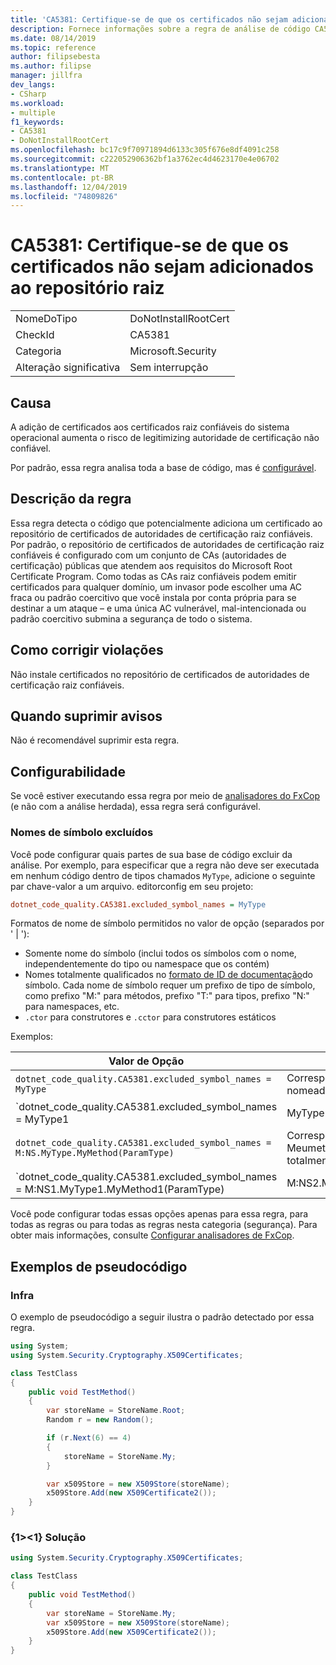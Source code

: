 ```yaml
---
title: 'CA5381: Certifique-se de que os certificados não sejam adicionados ao repositório raiz'
description: Fornece informações sobre a regra de análise de código CA5381, incluindo causas, como corrigir violações e quando suprimir.
ms.date: 08/14/2019
ms.topic: reference
author: filipsebesta
ms.author: filipse
manager: jillfra
dev_langs:
- CSharp
ms.workload:
- multiple
f1_keywords:
- CA5381
- DoNotInstallRootCert
ms.openlocfilehash: bc17c9f70971894d6133c305f676e8df4091c258
ms.sourcegitcommit: c222052906362bf1a3762ec4d4623170e4e06702
ms.translationtype: MT
ms.contentlocale: pt-BR
ms.lasthandoff: 12/04/2019
ms.locfileid: "74809826"
---
```

# <a name="ca5381-ensure-certificates-are-not-added-to-root-store"></a>CA5381: Certifique-se de que os certificados não sejam adicionados ao repositório raiz

|||
|-|-|
|NomeDoTipo|DoNotInstallRootCert|
|CheckId|CA5381|
|Categoria|Microsoft.Security|
|Alteração significativa|Sem interrupção|

## <a name="cause"></a>Causa

A adição de certificados aos certificados raiz confiáveis do sistema operacional aumenta o risco de legitimizing autoridade de certificação não confiável.

Por padrão, essa regra analisa toda a base de código, mas é [configurável](#configurability).

## <a name="rule-description"></a>Descrição da regra

Essa regra detecta o código que potencialmente adiciona um certificado ao repositório de certificados de autoridades de certificação raiz confiáveis. Por padrão, o repositório de certificados de autoridades de certificação raiz confiáveis é configurado com um conjunto de CAs (autoridades de certificação) públicas que atendem aos requisitos do Microsoft Root Certificate Program. Como todas as CAs raiz confiáveis podem emitir certificados para qualquer domínio, um invasor pode escolher uma AC fraca ou padrão coercitivo que você instala por conta própria para se destinar a um ataque – e uma única AC vulnerável, mal-intencionada ou padrão coercitivo submina a segurança de todo o sistema.

## <a name="how-to-fix-violations"></a>Como corrigir violações

Não instale certificados no repositório de certificados de autoridades de certificação raiz confiáveis.

## <a name="when-to-suppress-warnings"></a>Quando suprimir avisos

Não é recomendável suprimir esta regra.

## <a name="configurability"></a>Configurabilidade

Se você estiver executando essa regra por meio de [analisadores do FxCop](install-fxcop-analyzers.md) (e não com a análise herdada), essa regra será configurável.

### <a name="excluded-symbol-names"></a>Nomes de símbolo excluídos

Você pode configurar quais partes de sua base de código excluir da análise. Por exemplo, para especificar que a regra não deve ser executada em nenhum código dentro de tipos chamados `MyType`, adicione o seguinte par chave-valor a um arquivo. editorconfig em seu projeto:

```ini
dotnet_code_quality.CA5381.excluded_symbol_names = MyType
```

Formatos de nome de símbolo permitidos no valor de opção (separados por ' | '):
  - Somente nome do símbolo (inclui todos os símbolos com o nome, independentemente do tipo ou namespace que os contém)
  - Nomes totalmente qualificados no [formato de ID de documentação](https://github.com/dotnet/csharplang/blob/master/spec/documentation-comments.md#id-string-format)do símbolo. Cada nome de símbolo requer um prefixo de tipo de símbolo, como prefixo "M:" para métodos, prefixo "T:" para tipos, prefixo "N:" para namespaces, etc.
  - `.ctor` para construtores e `.cctor` para construtores estáticos

Exemplos:

| Valor de Opção | Resumo |
| --- | --- |
|`dotnet_code_quality.CA5381.excluded_symbol_names = MyType` | Corresponde a todos os símbolos nomeados ' com MyType ' na compilação
|`dotnet_code_quality.CA5381.excluded_symbol_names = MyType1|MyType2` | Corresponde a todos os símbolos denominados ' MyType1 ' ou ' MyType2 ' na compilação
|`dotnet_code_quality.CA5381.excluded_symbol_names = M:NS.MyType.MyMethod(ParamType)` | Corresponde ao método específico ' Meumetodo ' com determinada assinatura totalmente qualificada
|`dotnet_code_quality.CA5381.excluded_symbol_names = M:NS1.MyType1.MyMethod1(ParamType)|M:NS2.MyType2.MyMethod2(ParamType)` | Corresponde aos métodos específicos ' MyMethod1 ' e ' MyMethod2 ' com a respectiva assinatura totalmente qualificada

Você pode configurar todas essas opções apenas para essa regra, para todas as regras ou para todas as regras nesta categoria (segurança). Para obter mais informações, consulte [Configurar analisadores de FxCop](configure-fxcop-analyzers.md).

## <a name="pseudo-code-examples"></a>Exemplos de pseudocódigo

### <a name="violation"></a>Infra

O exemplo de pseudocódigo a seguir ilustra o padrão detectado por essa regra.

```csharp
using System;
using System.Security.Cryptography.X509Certificates;

class TestClass
{
    public void TestMethod()
    {
        var storeName = StoreName.Root;
        Random r = new Random();

        if (r.Next(6) == 4)
        {
            storeName = StoreName.My;
        }

        var x509Store = new X509Store(storeName);
        x509Store.Add(new X509Certificate2());
    }
}
```

### <a name="solution"></a>{1&gt;&lt;1} Solução

```csharp
using System.Security.Cryptography.X509Certificates;

class TestClass
{
    public void TestMethod()
    {
        var storeName = StoreName.My;
        var x509Store = new X509Store(storeName);
        x509Store.Add(new X509Certificate2());
    }
}
```
